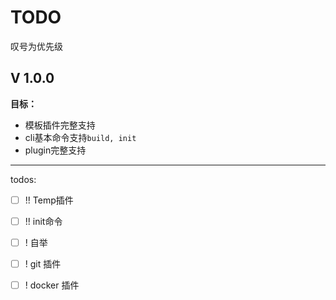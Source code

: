 # TODO

叹号为优先级

## V 1.0.0

**目标：**

* 模板插件完整支持
* cli基本命令支持`build, init`
* plugin完整支持

----
todos:

- [ ] !! Temp插件
- [ ] !! init命令
- [ ] ! 自举
- [ ] ! git 插件
- [ ] ! docker 插件

